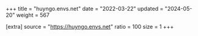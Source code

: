 +++
title = "huyngo.envs.net"
date = "2022-03-22"
updated = "2024-05-20"
weight = 567

[extra]
source = "https://huyngo.envs.net"
ratio = 100
size = 1
+++
